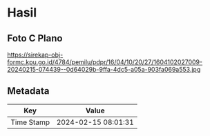 # Hasil

## Foto C Plano

https://sirekap-obj-formc.kpu.go.id/4784/pemilu/pdpr/16/04/10/20/27/1604102027009-20240215-074439--0d64029b-9ffa-4dc5-a05a-903fa069a553.jpg


## Metadata

| Key        | Value               |
| ---------- | ------------------- |
| Time Stamp | 2024-02-15 08:01:31 |




